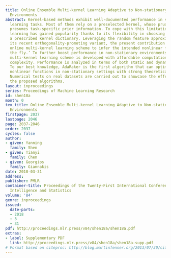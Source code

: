 ```yaml
---
title: Online Ensemble Multi-kernel Learning Adaptive to Non-stationary and Adversarial
  Environments
abstract: Kernel-based methods exhibit well-documented performance in various nonlinear
  learning tasks. Most of them rely on a preselected kernel, whose prudent choice
  presumes task-specific prior information. To cope with this limitation, multi-kernel
  learning has gained popularity thanks to its flexibility in choosing kernels from
  a prescribed kernel dictionary. Leveraging the random feature approximation and
  its recent orthogonality-promoting variant, the present contribution develops an
  online multi-kernel learning scheme to infer the intended nonlinear function ‘on
  the fly.’ To further boost performance in non-stationary environments, an adaptive
  multi-kernel learning scheme is developed with affordable computation and memory
  complexity. Performance is analyzed in terms of both static and dynamic regret.
  To our best knowledge, AdaRaker is the first algorithm that can optimally track
  nonlinear functions in non-stationary settings with strong theoretical guarantees.
  Numerical tests on real datasets are carried out to showcase the effectiveness of
  the proposed algorithms.
layout: inproceedings
series: Proceedings of Machine Learning Research
id: shen18a
month: 0
tex_title: Online Ensemble Multi-kernel Learning Adaptive to Non-stationary and Adversarial
  Environments
firstpage: 2037
lastpage: 2046
page: 2037-2046
order: 2037
cycles: false
author:
- given: Yanning
  family: Shen
- given: Tianyi
  family: Chen
- given: Georgios
  family: Giannakis
date: 2018-03-31
address: 
publisher: PMLR
container-title: Proceedings of the Twenty-First International Conference on Artificial
  Intelligence and Statistics
volume: '84'
genre: inproceedings
issued:
  date-parts:
  - 2018
  - 3
  - 31
pdf: http://proceedings.mlr.press/v84/shen18a/shen18a.pdf
extras:
- label: Supplementary PDF
  link: http://proceedings.mlr.press/v84/shen18a/shen18a-supp.pdf
# Format based on citeproc: http://blog.martinfenner.org/2013/07/30/citeproc-yaml-for-bibliographies/
---
```

